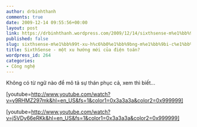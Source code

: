 ```yaml
---
author: drbinhthanh
comments: true
date: 2009-12-14 09:55:56+00:00
layout: post
link: https://drbinhthanh.wordpress.com/2009/12/14/sixthsense-m%e1%bb%99t-xu-h%c6%b0%e1%bb%9bng-m%e1%bb%9bi-c%e1%bb%a7a-di%e1%bb%87n-toan/
published: false
slug: sixthsense-m%e1%bb%99t-xu-h%c6%b0%e1%bb%9bng-m%e1%bb%9bi-c%e1%bb%a7a-di%e1%bb%87n-toan
title: SixthSense - một xu hướng mới của điện toán?
wordpress_id: 264
categories:
- Công nghệ
---
```


Không có từ ngữ nào để mô tả sự thán phục cả, xem thì biết...

[youtube=http://www.youtube.com/watch?v=y9RHMZ297mk&hl=en_US&fs=1&color1=0x3a3a3a&color2=0x999999]

[youtube=http://www.youtube.com/watch?v=j5VDy66eRKk&hl=en_US&fs=1&color1=0x3a3a3a&color2=0x999999]
